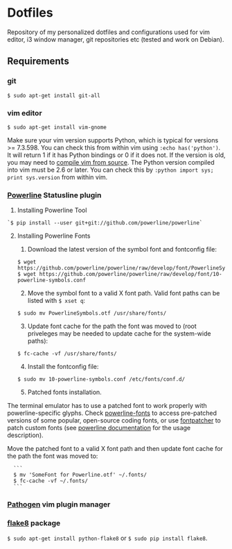 # Dotfiles
Repository of my personalized dotfiles and configurations used for vim editor, i3 window manager, git repositories etc (tested and work on Debian).

## Requirements
### git

  `$ sudo apt-get install git-all`

### vim editor

  `$ sudo apt-get install vim-gnome`

  Make sure your vim version supports Python, which is typical for versions >= 7.3.598. You can check this from within vim using `:echo has('python')`. It will return 1 if it has Python bindings or 0 if it does not. If the version is old, you may need to [compile vim from source](https://github.com/Valloric/YouCompleteMe/wiki/Building-Vim-from-source). The Python version compiled into vim must be 2.6 or later. You can check this by `:python import sys; print sys.version` from within vim.

### [Powerline](https://github.com/powerline/powerline) Statusline plugin

  1. Installing Powerline Tool

    `$ pip install --user git+git://github.com/powerline/powerline`
  
  2. Installing Powerline Fonts
      1. Download the latest version of the symbol font and fontconfig file:
      ```
      $ wget https://github.com/powerline/powerline/raw/develop/font/PowerlineSymbols.otf
      $ wget https://github.com/powerline/powerline/raw/develop/font/10-powerline-symbols.conf
      ```
    
      2. Move the symbol font to a valid X font path. Valid font paths can be listed with `$ xset q`:
    
      `$ sudo mv PowerlineSymbols.otf /usr/share/fonts/`
    
      3. Update font cache for the path the font was moved to (root priveleges may be needed to update cache for the system-wide paths):
    
      `$ fc-cache -vf /usr/share/fonts/`
    
      4. Install the fontconfig file:
    
      `$ sudo mv 10-powerline-symbols.conf /etc/fonts/conf.d/`
    
      5. Patched fonts installation.
    
The terminal emulator has to use a patched font to work properly with powerline-specific glyphs. Check [powerline-fonts](https://github.com/powerline/fonts) to access pre-patched versions of some popular, open-source coding fonts, or use [fontpatcher](https://github.com/powerline/fontpatcher) to patch custom fonts (see [powerline documentation](https://apw-bash-settings.readthedocs.io/en/latest/fontpatching.html) for the usage description).
      
Move the patched font to a valid X font path and then update font cache for the path the font was moved to:
      
      ```
      $ mv 'SomeFont for Powerline.otf' ~/.fonts/
      $ fc-cache -vf ~/.fonts/
      ```

### [**Pathogen**](https://github.com/tpope/vim-pathogen) vim plugin manager

### [**flake8**](https://pypi.python.org/pypi/flake8/) package

  `$ sudo apt-get install python-flake8` or `$ sudo pip install flake8`.

